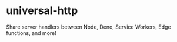 # universal-http
Share server handlers between Node, Deno, Service Workers, Edge functions, and more!
